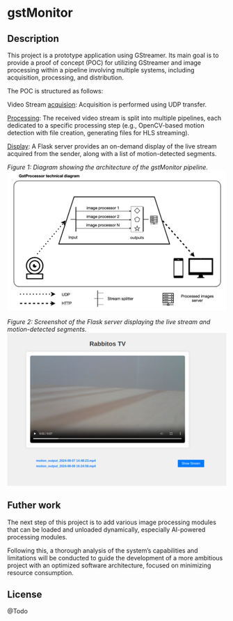 # gstMonitor

## Description

This project is a prototype application using GStreamer. Its main goal is to provide a proof of concept (POC) for utilizing GStreamer and image processing within a pipeline involving multiple systems, including acquisition, processing, and distribution.

The POC is structured as follows:

Video Stream [acquision](source/sender.cpp): Acquisition is performed using UDP transfer.

[Processing](source/dynamic/dynamic_gst.cpp): The received video stream is split into multiple pipelines, each dedicated to a specific processing step (e.g., OpenCV-based motion detection with file creation, generating files for HLS streaming).

[Display](source/flask/backend.py): A Flask server provides an on-demand display of the live stream acquired from the sender, along with a list of motion-detected segments.

*Figure 1: Diagram showing the architecture of the gstMonitor pipeline.*
![Diagram](doc/gst_diagram.png)

*Figure 2: Screenshot of the Flask server displaying the live stream and motion-detected segments.*
![Server](doc/flask_server.png)

## Futher work

The next step of this project is to add various image processing modules that can be loaded and unloaded dynamically, especially AI-powered processing modules.

Following this, a thorough analysis of the system’s capabilities and limitations will be conducted to guide the development of a more ambitious project with an optimized software architecture, focused on minimizing resource consumption.

## License
@Todo
